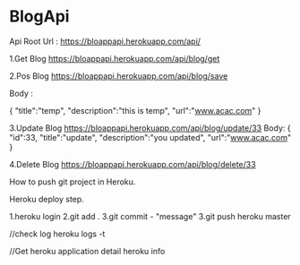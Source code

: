 # BlogApi

Api Root Url : 
https://bloappapi.herokuapp.com/api/

1.Get Blog
https://bloappapi.herokuapp.com/api/blog/get

2.Pos Blog
https://bloappapi.herokuapp.com/api/blog/save

Body :

{
	"title":"temp",
	"description":"this is temp",
	"url":"www.acac.com"
}

3.Update Blog
https://bloappapi.herokuapp.com/api/blog/update/33
Body:
{
	"id":33,
	"title":"update",
	"description":"you updated",
	"url":"www.acac.com"
}
  
  
4.Delete Blog
https://bloappapi.herokuapp.com/api/blog/delete/33


How to push git project in Heroku.

Heroku deploy step.

1.heroku login
2.git add .
3.git commit - "message"
3.git push heroku master

//check log
heroku logs -t

//Get heroku application detail
heroku info

